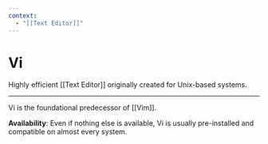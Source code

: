 ```yaml
---
context:
  - "[[Text Editor]]"
---
```


# Vi

Highly efficient [[Text Editor]] originally created for Unix-based systems.

---

Vi is the foundational predecessor of [[Vim]].

**Availability**: Even if nothing else is available, Vi is usually pre-installed and compatible on almost every system.
